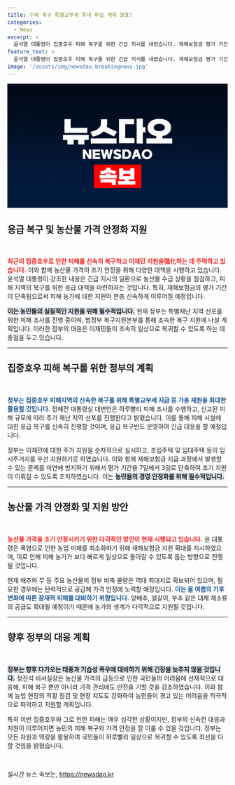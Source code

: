 ```yaml
---
title: 수해 복구 특별교부세 최대 투입 계획 발표!
categories:
  - News
excerpt: >
  윤석열 대통령이 집중호우 피해 복구를 위한 긴급 지시를 내렸습니다. 재해보험금 평가 기간을 7일에서 3일로 단축하고, 임시주거 지원을 신속히 실시하여 이재민을 돕겠다고 밝혔습니다. 농산물 가격 안정에도 적극 나섭니다.
feature_text: >
  윤석열 대통령이 집중호우 피해 복구를 위한 긴급 지시를 내렸습니다. 재해보험금 평가 기간을 7일에서 3일로 단축하고, 임시주거 지원을 신속히 실시하여 이재민을 돕겠다고 밝혔습니다. 농산물 가격 안정에도 적극 나섭니다.
image: '/assets/img/newsdao_breakingnews.jpg'
---
```


<p><img src="/assets/img/newsdao_breakingnews.jpg" alt="cryptoinkorea 속보" /></p>

<h2 data-ke-size="size26">응급 복구 및 농산물 가격 안정화 지원</h2>

<p data-ke-size="size16">&nbsp;</p> 

<p><b><span style="color: #ee2323;">최근의 집중호우로 인한 피해를 신속히 복구하고 이재민 지원을强化하는 데 주력하고 있습니다.</span></b> 이와 함께 농산물 가격의 조기 안정을 위해 다양한 대책을 시행하고 있습니다. 윤석열 대통령이 강조한 내용은 긴급 지시의 일환으로 농산물 수급 상황을 점검하고, 피해 지역의 복구를 위한 응급 대책을 마련하자는 것입니다. 특히, 재해보험금의 평가 기간이 단축됨으로써 피해 농가에 대한 지원이 한층 신속하게 이루어질 예정입니다. </p>

<p><b><span style="background-color: #21538527;">이는 농민들의 실질적인 지원을 위해 필수적입니다.</span></b> 현재 정부는 특별재난 지역 선포를 위한 피해 조사를 진행 중이며, 범정부 복구지원본부를 통해 조속한 복구 지원에 나설 계획입니다. 이러한 정부의 대응은 이재민들이 조속히 일상으로 복귀할 수 있도록 하는 데 중점을 두고 있습니다. </p>

<hr>

<h2 data-ke-size="size26">집중호우 피해 복구를 위한 정부의 계획</h2>

<p data-ke-size="size16">&nbsp;</p> 

<p><b><span style="color: #1a5490;">정부는 집중호우 피해지역의 신속한 복구를 위해 특별교부세 지급 등 가용 재원을 최대한 활용할 것입니다.</span></b> 정혜전 대통령실 대변인은 하루빨리 피해 조사를 수행하고, 신고된 피해 규모에 따라 추가 재난 지역 선포를 진행한다고 밝혔습니다. 이를 통해 피해 시설에 대한 응급 복구를 신속히 진행할 것이며, 응급 복구반도 운영하여 긴급 대응을 할 예정입니다. </p>

<p>정부는 이재민에 대한 주거 지원을 순차적으로 실시하고, 조립주택 및 임대주택 등의 임시주거지를 우선 지원하기로 하였습니다. 이와 함께 재해보험금 지급 과정에서 발생할 수 있는 문제를 미연에 방지하기 위해서 평가 기간을 7일에서 3일로 단축하여 조기 지원이 이뤄질 수 있도록 조치하였습니다. 이는 <b><span style="background-color: #21538527;">농민들의 경영 안정화를 위해 필수적입니다.</span></b></p>

<hr>

<h2 data-ke-size="size26">농산물 가격 안정화 및 지원 방안</h2>

<p data-ke-size="size16">&nbsp;</p> 

<p><b><span style="color: #ee2323;">농산물 가격을 조기 안정시키기 위한 다각적인 방안이 현재 시행되고 있습니다.</span></b> 윤 대통령은 폭염으로 인한 농업 피해를 최소화하기 위해 재해보험금 지원 확대를 지시하였으며, 이로 인해 피해 농가가 보다 빠르게 일상으로 돌아갈 수 있도록 돕는 방향으로 진행될 것입니다. </p>

<p>현재 배추와 무 등 주요 농산물의 정부 비축 물량은 역대 최대치로 확보되어 있으며, 필요한 경우에는 탄력적으로 공급해 가격 안정에 노력할 예정입니다. <b><span style="color: #1a5490;">이는 올 여름의 기후 변화에 따른 잠재적 피해를 대비하기 위함입니다.</span></b> 양배추, 얼갈이, 부추 같은 대체 채소류의 공급도 확대될 예정이기 때문에 농가의 생계가 다각적으로 지원될 것입니다. </p>

<hr>

<h2 data-ke-size="size26">향후 정부의 대응 계획</h2>

<p data-ke-size="size16">&nbsp;</p> 

<p><b><span style="background-color: #21538527;">정부는 향후 다가오는 태풍과 기습성 폭우에 대비하기 위해 긴장을 늦추지 않을 것입니다.</span></b> 정진석 비서실장은 농산물 가격의 급등으로 인한 국민들의 어려움에 선제적으로 대응해, 피해 복구 뿐만 아니라 가격 관리에도 만전을 기할 것을 강조하였습니다. 이와 함께 농업 현장의 작황 점검 및 현장 지도도 강화하여 농민들이 겪고 있는 어려움을 적극적으로 파악하고 지원할 계획입니다. </p>

<p>특히 이번 집중호우와 그로 인한 피해는 매우 심각한 상황이지만, 정부의 신속한 대응과 지원이 이루어지면 농민의 피해 복구와 가격 안정을 잘 이룰 수 있을 것입니다. 정부는 모든 자원과 역량을 활용하여 국민들이 하루빨리 일상으로 복귀할 수 있도록 최선을 다할 것임을 밝혔습니다. </p>

<p data-ke-size="size16">&nbsp;</p>
실시간 뉴스 속보는, <a href="https://newsdao.kr" rel="dofollow">https://newsdao.kr</a>


